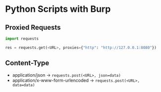 # Python Scripts with Burp
## Proxied Requests
``` python
import requests

res = requests.get(<URL>, proxies={"http": "http://127.0.0.1:8080"})
```

## Content-Type
- application/json -> `requests.post(<URL>, json=data)`
- application/x-www-form-urlencoded -> `requests.post(<URL>, data=data)`
